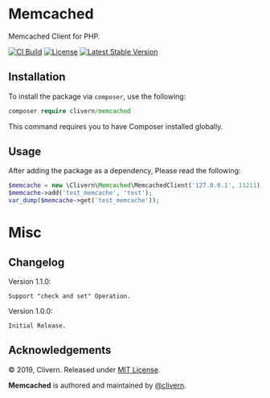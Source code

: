 Memcached
=========

Memcached Client for PHP.

[![CI Build](https://github.com/Clivern/Memcached/actions/workflows/php.yml/badge.svg)](https://github.com/Clivern/Memcached/actions/workflows/php.yml)
[![License](https://poser.pugx.org/clivern/memcached/license.svg)](https://packagist.org/packages/clivern/memcached)
[![Latest Stable Version](https://poser.pugx.org/clivern/memcached/v/stable.svg)](https://packagist.org/packages/clivern/memcached)

Installation
------------

To install the package via `composer`, use the following:

```php
composer require clivern/memcached
```

This command requires you to have Composer installed globally.


Usage
-----

After adding the package as a dependency, Please read the following:

```php
$memcache = new \Clivern\Memcached\MemcachedClient('127.0.0.1', 11211);
$memcache->add('test_memcache', 'test');
var_dump($memcache->get('test_memcache'));
```

Misc
====

Changelog
---------
Version 1.1.0:
```
Support "check and set" Operation.
```

Version 1.0.0:
```
Initial Release.
```

Acknowledgements
----------------

© 2019, Clivern. Released under [MIT License](https://opensource.org/licenses/mit-license.php).

**Memcached** is authored and maintained by [@clivern](http://github.com/clivern).

